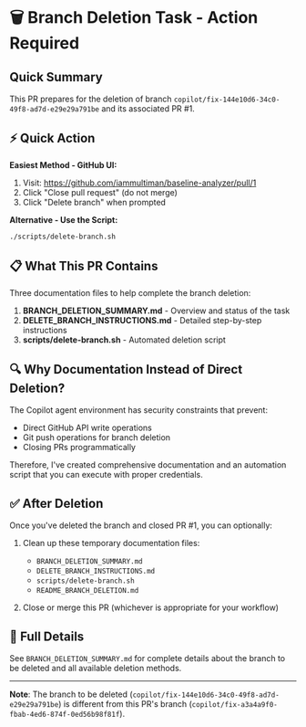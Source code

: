 # 🗑️ Branch Deletion Task - Action Required

## Quick Summary

This PR prepares for the deletion of branch `copilot/fix-144e10d6-34c0-49f8-ad7d-e29e29a791be` and its associated PR #1.

## ⚡ Quick Action

**Easiest Method - GitHub UI:**
1. Visit: https://github.com/iammultiman/baseline-analyzer/pull/1
2. Click "Close pull request" (do not merge)
3. Click "Delete branch" when prompted

**Alternative - Use the Script:**
```bash
./scripts/delete-branch.sh
```

## 📋 What This PR Contains

Three documentation files to help complete the branch deletion:

1. **BRANCH_DELETION_SUMMARY.md** - Overview and status of the task
2. **DELETE_BRANCH_INSTRUCTIONS.md** - Detailed step-by-step instructions
3. **scripts/delete-branch.sh** - Automated deletion script

## 🔍 Why Documentation Instead of Direct Deletion?

The Copilot agent environment has security constraints that prevent:
- Direct GitHub API write operations
- Git push operations for branch deletion  
- Closing PRs programmatically

Therefore, I've created comprehensive documentation and an automation script that you can execute with proper credentials.

## ✅ After Deletion

Once you've deleted the branch and closed PR #1, you can optionally:
1. Clean up these temporary documentation files:
   - `BRANCH_DELETION_SUMMARY.md`
   - `DELETE_BRANCH_INSTRUCTIONS.md`
   - `scripts/delete-branch.sh`
   - `README_BRANCH_DELETION.md`

2. Close or merge this PR (whichever is appropriate for your workflow)

## 📖 Full Details

See `BRANCH_DELETION_SUMMARY.md` for complete details about the branch to be deleted and all available deletion methods.

---

**Note**: The branch to be deleted (`copilot/fix-144e10d6-34c0-49f8-ad7d-e29e29a791be`) is different from this PR's branch (`copilot/fix-a3a4a9f0-fbab-4ed6-874f-0ed56b98f81f`).
